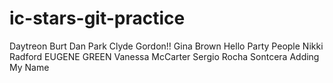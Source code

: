 # ic-stars-git-practice
Daytreon Burt
Dan Park
Clyde Gordon!!
Gina Brown
Hello Party People
Nikki Radford
EUGENE GREEN
Vanessa McCarter
Sergio Rocha
Sontcera
Adding My Name
